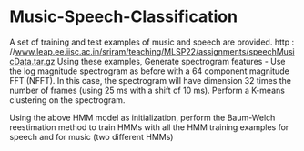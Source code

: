 # Music-Speech-Classification

A set of training and test examples of music and speech are
provided.
http : //www.leap.ee.iisc.ac.in/sriram/teaching/MLSP22/assignments/speechMusicData.tar.gz
Using these examples,
Generate spectrogram features - Use the log magnitude spectrogram as before with
a 64 component magnitude FFT (NFFT). In this case, the spectrogram will have
dimension 32 times the number of frames (using 25 ms with a shift of 10 ms).
Perform a K-means clustering on the spectrogram.

Using the above HMM model as initialization, perform the Baum-Welch reestimation
method to train HMMs with all the HMM training examples for speech and for music
(two different HMMs)
